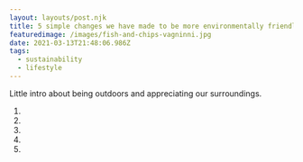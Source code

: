 ```yaml
---
layout: layouts/post.njk
title: 5 simple changes we have made to be more environmentally friendly
featuredimage: /images/fish-and-chips-vagninni.jpg
date: 2021-03-13T21:48:06.986Z
tags:
  - sustainability
  - lifestyle
---
```

Little intro about being outdoors and appreciating our surroundings.

1.

2.

3.

4.

5.